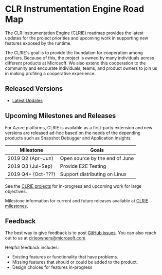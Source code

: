 # CLR Instrumentation Engine Road Map

The CLR Instrumentation Engine (CLRIE) roadmap provides the latest updates for the project priorities and upcoming work in supporting new features exposed by the runtime.

The CLRIE's goal is to provide the foundation for cooperation among profilers. Because of this, the project is owned by many individuals across different products at Microsoft. We also extend this cooperation to the community and encourate individuals, teams, and product owners to join us in making profiling a cooperative experience.

## Released Versions

* [Latest Updates](changelog.md)

## Upcoming Milestones and Releases

For Azure platforms, CLRIE is available as a first-party extension and new versions are released ad-hoc based on the needs of the depending products such as Snapshot Debugger and Application Insights.

| Milestone         | Goals                                    |
|-------------------|------------------------------------------|
| 2019 Q2 (Apr-Jun) | Open source by the end of June           |
| 2019 Q3 (Jul-Sep) | Provide E2E Testing                      |
| 2019 Q4+ (Oct-???)| Support distributing on Linux            |

See the [CLRIE projects](https://github.com/Microsoft/CLRInstrumentationEngine/projects) for in-progress and upcoming work for large objectives.

Milestone information for current and future releases available at [CLRIE milestones](https://github.com/Microsoft/CLRInstrumentationEngine/milestones).

## Feedback

The best way to give feedback is to post [GitHub issues](https://github.com/Microsoft/CLRInstrumentationEngine/issues). You can also reach out to us at clrieowners@microsoft.com.

Helpful feedback includes:
* Existing features or functionality that have problems.
* Missing features that should or could be added to the product.
* Design choices for features in-progress

